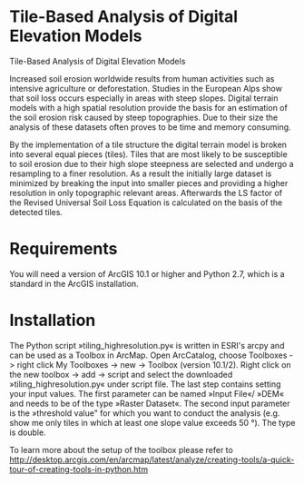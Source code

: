 # Tile-Based Analysis of Digital Elevation Models
Tile-Based Analysis of Digital Elevation Models

Increased soil erosion worldwide results from human activities such as intensive agriculture or deforestation. Studies in the European Alps show that soil loss occurs especially in areas with steep slopes. Digital terrain models with a high spatial resolution provide the basis for an estimation of the soil erosion risk caused by steep topographies. Due to their size the analysis of these datasets often proves to be time and memory consuming.

By the implementation of a tile structure the digital terrain model is broken into several equal pieces (tiles). Tiles that are most likely to be susceptible to soil erosion due to their high slope steepness are selected and undergo a resampling to a finer resolution. As a result the initially large dataset is minimized by breaking the input into smaller pieces and providing a higher
resolution in only topographic relevant areas. Afterwards the LS factor of the Revised Universal Soil Loss Equation is calculated on the basis of the detected tiles.

# Requirements
You will need a version of ArcGIS 10.1 or higher and Python 2.7, which is a standard in the ArcGIS installation.

# Installation 

The Python script »tiling_highresolution.py« is written in ESRI's arcpy and can be used as a Toolbox in ArcMap. Open ArcCatalog, choose Toolboxes -> right click My Toolboxes -> new -> Toolbox (version 10.1/2). Right click on the new toolbox -> add -> script and select the downloaded »tiling_highresolution.py« under script file. The last step contains setting your input values. The first parameter can be named »Input File«/ »DEM« and needs to be of the type »Raster Dataset«. The second input parameter is the »threshold value" for which you want to conduct the analysis (e.g. show me only tiles in which at least one slope value exceeds 50 °). The type is double.  

To learn more about the setup of the toolbox please refer to http://desktop.arcgis.com/en/arcmap/latest/analyze/creating-tools/a-quick-tour-of-creating-tools-in-python.htm


